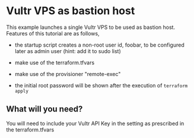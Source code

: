 # Vultr VPS as bastion host

This example launches a single Vultr VPS to be used as bastion host. 
Features of this tutorial are as follows,
  + the startup script creates a non-root user id, foobar, to be 
    configured later as admin user (hint: add it to sudo list)

  + make use of the terraform.tfvars

  + make use of the  provisioner "remote-exec"

  + the initial root password will be shown after the execution of
    `terraform apply` 

## What will you need?
You will need to include your Vultr API Key in the setting as
prescribed in the terraform.tfvars 

